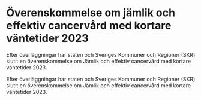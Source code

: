# Överenskommelse om jämlik och effektiv cancervård med kortare väntetider 2023

Efter överläggningar har staten och Sveriges Kommuner och Regioner (SKR) slutit en överenskommelse om Jämlik och effektiv cancervård med kortare väntetider 2023.

Efter överläggningar har staten och Sveriges Kommuner och Regioner (SKR) slutit en överenskommelse om Jämlik och effektiv cancervård med kortare väntetider 2023.
